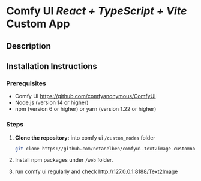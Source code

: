 # Comfy UI _React + TypeScript + Vite_ Custom App

## Description

## Installation Instructions

### Prerequisites

- Comfy UI https://github.com/comfyanonymous/ComfyUI
- Node.js (version 14 or higher)
- npm (version 6 or higher) or yarn (version 1.22 or higher)

### Steps

1. **Clone the repository:** into comfy ui `/custom_nodes` folder
   ```sh
   git clone https://github.com/netanelben/comfyui-text2image-customnode
   ```
2. Install npm packages under `/web` folder.

3. run comfy ui regularly and check http://127.0.0.1:8188/Text2Image

